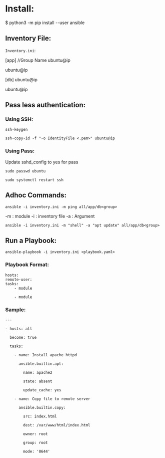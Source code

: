 # Install:

$ python3 -m pip install --user ansible

## Inventory File:

`Inventory.ini`:

[app] //Group Name
ubuntu@ip

ubuntu@ip

[db]
ubuntu@ip

ubuntu@ip


## Pass less authentication:

### Using **SSH**:

`ssh-keygen`

`ssh-copy-id -f "-o IdentityFile <.pem>" ubuntu@ip`

### Using **Pass**:
 Update sshd_config to yes for pass

`sudo passwd ubuntu`

`sudo systemctl restart ssh`


## Adhoc Commands:

`ansible -i inventory.ini -m ping all/app/db<group>`

-m : module
-i : inventory file
-a : Argument

`ansible -i inventory.ini -m "shell" -a "apt update" all/app/db<group>`

## Run a Playbook:

`ansible-playbook -i inventory.ini <playbook.yaml>`

### Playbook Format:

```
hosts:
remote-user:
tasks:
    - module

    - module
```

### Sample:

```
---

- hosts: all

  become: true

  tasks:

    - name: Install apache httpd

      ansible.builtin.apt:

        name: apache2

        state: absent

        update_cache: yes

    - name: Copy file to remote server

      ansible.builtin.copy:

        src: index.html

        dest: /var/www/html/index.html

        owner: root

        group: root

        mode: '0644'
```
